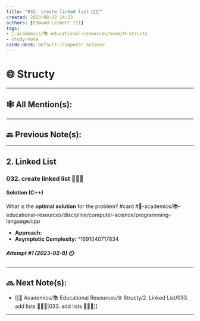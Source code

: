 ```yaml
---
title: "032. create linked list 👨🏽‍💻"
created: 2023-08-22 14:23 
authors: [Edmund Leibert III]
tags: 
- 🔴-academics/📚-educational-resources/name/🌐-structy
- study-note
cards-deck: Default::Computer Science
---
```


# 🌐 Structy

---

## 🕸️ All Mention(s): 

---

## 🔙 Previous Note(s):

---

## 2. Linked List

### **032. create linked list 👨🏽‍💻**

#### Solution (C++)

What is the **optimal solution** for the problem? 
#card #🔴-academics/📚-educational-resources/discipline/computer-science/programming-language/cpp
- **Approach:**
- **Asymptotic Complexity:**
^1691040717834

##### **Attempt #1 (2023-02-8) ⏲️**



---

## 🔜 Next Note(s):
- [[🔴 Academics/📚 Educational Resources/🌐 Structy/2. Linked List/033. add lists 👨🏽‍💻|033. add lists 👨🏽‍💻]]

---
